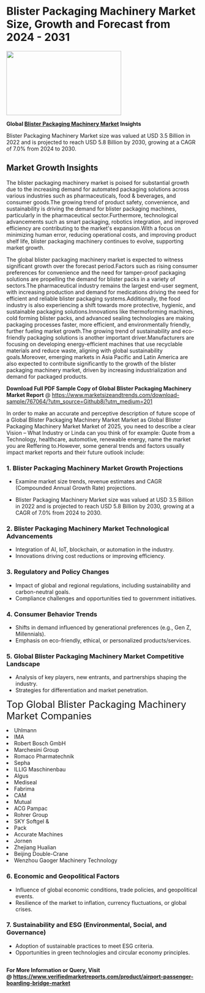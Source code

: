 <H1>Blister Packaging Machinery Market Size, Growth and Forecast from 2024 - 2031</H1><img class="aligncenter size-medium wp-image-584254" src="https://thirdeyenews.in/wp-content/uploads/2024/09/Global-Market-Research-300x168.jpeg" alt="" width="300" height="168" /><p><strong>Global&nbsp;<a href="https://www.marketsizeandtrends.com/download-sample/767064/?utm_source=Github8j?utm_medium=201">Blister Packaging Machinery Market</a> Insights</strong></p><p>Blister Packaging Machinery Market size was valued at USD 3.5 Billion in 2022 and is projected to reach USD 5.8 Billion by 2030, growing at a CAGR of 7.0% from 2024 to 2030.</p><p><h2>Market Growth Insights</h2> <p>The blister packaging machinery market is poised for substantial growth due to the increasing demand for automated packaging solutions across various industries such as pharmaceuticals, food & beverages, and consumer goods.The growing trend of product safety, convenience, and sustainability is driving the demand for blister packaging machines, particularly in the pharmaceutical sector.Furthermore, technological advancements such as smart packaging, robotics integration, and improved efficiency are contributing to the market's expansion.With a focus on minimizing human error, reducing operational costs, and improving product shelf life, blister packaging machinery continues to evolve, supporting market growth.</p> <p>The global blister packaging machinery market is expected to witness significant growth over the forecast period.Factors such as rising consumer preferences for convenience and the need for tamper-proof packaging solutions are propelling the demand for blister packs in a variety of sectors.The pharmaceutical industry remains the largest end-user segment, with increasing production and demand for medications driving the need for efficient and reliable blister packaging systems.Additionally, the food industry is also experiencing a shift towards more protective, hygienic, and sustainable packaging solutions.Innovations like thermoforming machines, cold forming blister packs, and advanced sealing technologies are making packaging processes faster, more efficient, and environmentally friendly, further fueling market growth.The growing trend of sustainability and eco-friendly packaging solutions is another important driver.Manufacturers are focusing on developing energy-efficient machines that use recyclable materials and reduce waste, aligning with global sustainability goals.Moreover, emerging markets in Asia Pacific and Latin America are also expected to contribute significantly to the growth of the blister packaging machinery market, driven by increasing industrialization and demand for packaged products.<p><span class=""><strong>Download Full PDF Sample Copy of Global Blister Packaging Machinery Market Report</strong> @ <a href="https://www.marketsizeandtrends.com/download-sample/767064/?utm_source=Github8j?utm_medium=201" target="_blank">https://www.marketsizeandtrends.com/download-sample/767064/?utm_source=Github8j?utm_medium=201</a></span></p><p>In order to make an accurate and perceptive description of future scope of a Global&nbsp;Blister Packaging Machinery Market Market as Global&nbsp;Blister Packaging Machinery Market Market of 2025, you need to describe a clear Vision &ndash; What Industry or Linda can you think of for example: Quote from a Technology, healthcare, automotive, renewable energy, name the market you are Reffering to.However, some general trends and factors usually impact market reports and their future outlook include:</p><h3>1.&nbsp;<strong>Blister Packaging Machinery Market Growth Projections</strong></h3><ul><li>Examine market size trends, revenue estimates and CAGR (Compounded Annual Growth Rate) projections.</li><li><p>Blister Packaging Machinery Market size was valued at USD 3.5 Billion in 2022 and is projected to reach USD 5.8 Billion by 2030, growing at a CAGR of 7.0% from 2024 to 2030.</p></li></ul><h3>2.&nbsp;<strong>Blister Packaging Machinery Market Technological Advancements</strong></h3><ul><li>Integration of AI, IoT, blockchain, or automation in the industry.</li><li>Innovations driving cost reductions or improving efficiency.</li></ul><h3>3.&nbsp;<strong>Regulatory and Policy Changes</strong></h3><ul><li>Impact of global and regional regulations, including sustainability and carbon-neutral goals.</li><li>Compliance challenges and opportunities tied to government initiatives.</li></ul><h3>4.&nbsp;<strong>Consumer Behavior Trends</strong></h3><ul><li>Shifts in demand influenced by generational preferences (e.g., Gen Z, Millennials).</li><li>Emphasis on eco-friendly, ethical, or personalized products/services.</li></ul><h3>5.&nbsp;<strong>Global Blister Packaging Machinery Market Competitive Landscape</strong></h3><ul><li>Analysis of key players, new entrants, and partnerships shaping the industry.</li><li>Strategies for differentiation and market penetration.</li></ul><p data-pm-slice="1 1 []"><span style="color: inherit; font-family: inherit; font-size: 25px;">Top Global Blister Packaging Machinery Market Companies</span></p><div class="" data-test-id=""><p><li>Uhlmann</li><li> IMA</li><li> Robert Bosch GmbH</li><li> Marchesini Group</li><li> Romaco Pharmatechnik</li><li> Sepha</li><li> ILLIG Maschinenbau</li><li> Algus</li><li> Mediseal</li><li> Fabrima</li><li> CAM</li><li> Mutual</li><li> ACG Pampac</li><li> Rohrer Group</li><li> SKY Softgel &</li><li> Pack</li><li> Accurate Machines</li><li> Jornen</li><li> Zhejiang Hualian</li><li> Beijing Double-Crane</li><li> Wenzhou Gaoger Machinery Technology</li></p></div><h3>6.&nbsp;<strong>Economic and Geopolitical Factors</strong></h3><ul><li>Influence of global economic conditions, trade policies, and geopolitical events.</li><li>Resilience of the market to inflation, currency fluctuations, or global crises.</li></ul><h3>7.&nbsp;<strong>Sustainability and ESG (Environmental, Social, and Governance)</strong></h3><ul><li>Adoption of sustainable practices to meet ESG criteria.</li><li>Opportunities in green technologies and circular economy principles.</li></ul><h2><strong style="font-size: 14px;">For More Information or Query, Visit @&nbsp;</strong><a style="background-color: #ffffff; font-size: 14px;" href="https://www.marketsizeandtrends.com/report/blister-packaging-machinery-market/" target="_blank">https://www.verifiedmarketreports.com/product/airport-passenger-boarding-bridge-market</a></h2>